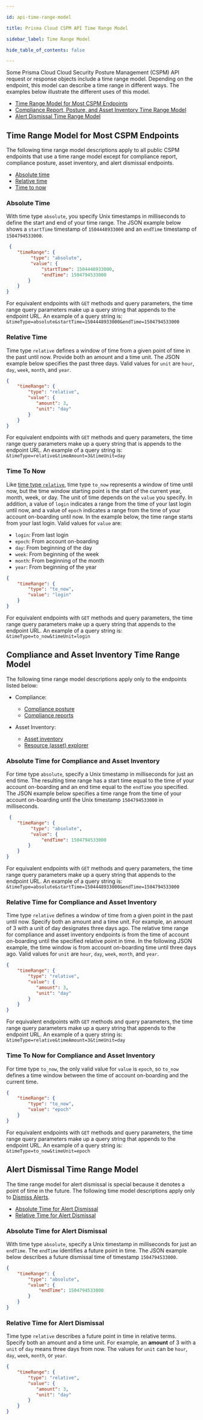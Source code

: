 ```yaml
---

id: api-time-range-model

title: Prisma Cloud CSPM API Time Range Model

sidebar_label: Time Range Model

hide_table_of_contents: false

---
```


Some Prisma Cloud Cloud Security Posture Management (CSPM) API request or response objects include a time range model. Depending on the endpoint, this model can describe a time range in different ways. The examples below illustrate the different uses of this model.

* [Time Range Model for Most CSPM Endpoints](#time-range-model-for-most-cspm-endpoints)
* [Compliance Report, Posture, and Asset Inventory Time Range Model](#compliance-report-posture-and-asset-inventory-time-range-model)
* [Alert Dismissal Time Range Model](#alert-dismissal-time-range-model)

## Time Range Model for Most CSPM Endpoints

​The following time range model descriptions apply to all public CSPM endpoints that use a time range model except for compliance report, compliance posture, asset inventory, and alert dismissal endpoints.

* [Absolute  time](#absolute-time)
* [Relative  time](#relative-time)
* [Time  to  now](#time-to-now)

### Absolute Time

With time type `absolute`, you specify Unix timestamps in milliseconds to define the start and end of your time range. The JSON example below shows a `startTime` timestamp of `1504448933000` and an `endTime` timestamp of `1504794533000`.

```json
 {
    "timeRange": {
         "type": "absolute",
         "value": {
             "startTime": 1504448933000,
             "endTime": 1504794533000
        }
    }
}
```

For equivalent endpoints with `GET` methods and query parameters, the time range query parameters make up a query string that appends
to the endpoint URL. An example of a query string is: ``&timeType=absolute&startTime=1504448933000&endTime=1504794533000``

### Relative Time

Time type `relative` defines a window of time from a given point of time in the past until now. Provide both an amount and a time unit.  The JSON example below specifies the past three days. Valid values for `unit` are `hour`, `day`, `week`, `month`, and `year`.

```json
{
    "timeRange": {
        "type": "relative",
        "value": {
           "amount": 3,
           "unit": "day" 
        }
    }
}
```

For equivalent endpoints with `GET` methods and query parameters, the time range query parameters make up a query string that is appends
to the endpoint URL. An example of a query string is: ``&timeType=relative&timeAmount=3&timeUnit=day``

### Time To Now

Like [time type `relative`](#relative-time), time type `to_now` represents a window of time until now, but the time window starting point is the start of the current year, month, week, or day. The unit of time depends on the `value` you specify. In addition, a value of `login` indicates a range from the time of your last login until now, and a value of `epoch` indicates a range from the time of your account on-boarding until now. In the example below, the time range starts from your last login. Valid values for `value` are:

* `login`: From last login
* `epoch`: From account on-boarding
* `day`: From beginning of the day
* `week`: From beginning of the week
* `month`: From beginning of the month
* `year`: From beginning of the year

```json
{
    "timeRange": {
        "type": "to_now",
        "value": "login"
    }
}
```

​For equivalent endpoints with `GET` methods and query parameters, the time range query parameters make up a query string that appends
to the endpoint URL. An example of a query string is: ``&timeType=to_now&timeUnit=login``

## Compliance and Asset Inventory Time Range Model

The following time range model descriptions apply only to the endpoints listed below:

* Compliance:
  * [Compliance posture](/api/cloud/cspm/compliance-posture)
  * [Compliance reports](/api/cloud/cspm/reports)

* Asset Inventory:  
  * [Asset inventory](/api/cloud/cspm/asset-inventory)
  * [Resource (asset) explorer](/api/cloud/cspm/resource-explorer)

### Absolute Time for Compliance and Asset Inventory

​For time type `absolute`, specify a Unix timestamp in milliseconds for just an end time. The resulting time range has a start time equal to the time of your account on-boarding and an end time equal to the `endTime` you specified. The JSON example below specifies a time range from the time of your account on-boarding until the Unix timestamp `1504794533000` in milliseconds.

```json
 {
    "timeRange": {
         "type": "absolute",
         "value": {
             "endTime": 1504794533000
        }
    }
}

```

For equivalent endpoints with `GET` methods and query parameters, the time range query parameters make up a query string that appends
to the endpoint URL. An example of a query string is: ``&timeType=absolute&startTime=1504448933000&endTime=1504794533000``

### Relative Time for Compliance and Asset Inventory

Time type `relative` defines a window of time from a given point in the past until now. Specify both an amount and a time unit. For example, an amount of 3 with a unit of day designates three days ago. The relative time range for compliance and asset inventory endpoints is from the time of account on-boarding until the specified relative point in time. In the following JSON example, the time window is from account on-boarding time until three days ago. Valid values for `unit` are `hour`, `day`, `week`, `month`, and `year`.

```json
{
    "timeRange": {
        "type": "relative",
        "value": {
           "amount": 3,
           "unit": "day" 
        }
    }
}
```

For equivalent endpoints with `GET` methods and query parameters, the time range query parameters make up a query string that appends to the endpoint URL. An example of a query string is: ``&timeType=relative&timeAmount=3&timeUnit=day``

### Time To Now for Compliance and Asset Inventory

For time type `to_now`, the only valid value for `value` is `epoch`, so `to_now` defines a time window between the time of account on-boarding and the current time.

```json
{
    "timeRange": {
        "type": "to_now",
        "value": "epoch"
    }
}
```

For equivalent endpoints with `GET` methods and query parameters, the time range query parameters make up a query string that appends
to the endpoint URL. An example of a query string is: ``&timeType=to_now&timeUnit=epoch``

## Alert Dismissal Time Range Model

The time range model for alert dismissal is special because it denotes a point of time in the future. The following time model descriptions apply only to [Dismiss  Alerts](/api/cloud/cspm/alerts#operation/dismiss-alerts).

* [Absolute  Time  for  Alert  Dismissal](#absolute-time-for-alert-dismissal)
* [Relative  Time  for  Alert  Dismissal](#relative-time-for-alert-dismissal)

### Absolute Time for Alert Dismissal

With time type `absolute`,  specify a Unix timestamp in milliseconds for just an `endTime`. The `endTime` identifies a future point in time. The JSON example below describes a future dismissal time of timestamp `1504794533000`.

```json
{
    "timeRange": {
        "type": "absolute",
        "value": {
            "endTime": 1504794533000
        }
    }
}
```

### Relative Time for Alert Dismissal

Time type `relative` describes a future point in time in relative terms. Specify both an amount and a time unit.  For example, an **amount** of 3 with a `unit` of `day` means three days from now. The values for `unit` can be `hour`, `day`, `week`, `month`, or `year`.

```json
{
    "timeRange": {
        "type": "relative",
        "value": {
           "amount": 3,
           "unit": "day"
        }
    }
}
```
